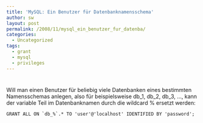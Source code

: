 ```yaml
---
title: 'MySQL: Ein Benutzer für Datenbanknamensschema'
author: sw
layout: post
permalink: /2008/11/mysql_ein_benutzer_fur_datenba/
categories:
  - Uncategorized
tags:
  - grant
  - mysql
  - privileges
---
```

# 

Will man einen Benutzer für beliebig viele Datenbanken eines bestimmten Namensschemas anlegen, also für beispielsweise db\_1, db\_2, db_3, …, kann der variable Teil im Datenbanknamen durch die wildcard % ersetzt werden:

    GRANT ALL ON `db_%`.* TO 'user'@'localhost' IDENTIFIED BY 'password';
